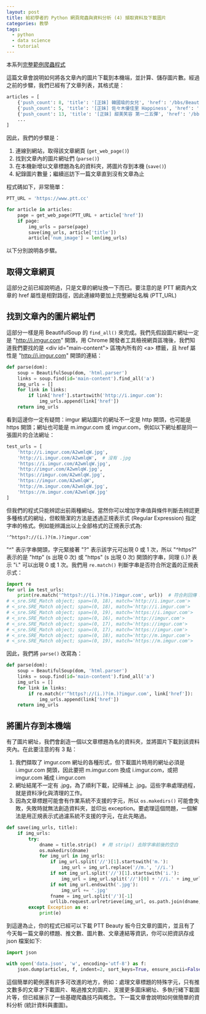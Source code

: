 ```yaml
---
layout: post
title: 給初學者的 Python 網頁爬蟲與資料分析 (4) 擷取資料及下載圖片
categories: 教學
tags:
  - python
  - data science
  - tutorial
---
```


本系列[完整範例爬蟲程式](https://gist.github.com/jwlin/b1cd5963be76ad5d7a13eed4ad7d8675)

這篇文章會說明如何將各文章內的圖片下載到本機端，並計算、儲存圖片數。經過之前的步驟，我們已經有了文章列表，其格式是：

``` python
articles = [
    {'push_count': 8, 'title': '[正妹] 韓國瑜的女兒', 'href': '/bbs/Beauty/M.1482411674.A.855.html'}
    {'push_count': 5, 'title': '[正妹] 佐々木優佳里 Happiness', 'href': '/bbs/Beauty/M.1482414319.A.C09.html'}
    {'push_count': 13, 'title': '[正妹] 甜美笑容 第一二五彈', 'href': '/bbs/Beauty/M.1482416491.A.656.html'}
    ...
]
```
因此，我們的步驟是：

1. 連線到網站，取得該文章網頁 (`get_web_page()`)
2. 找到文章內的圖片網址們 (`parse()`)
3. 在本機新增以文章標題為名的資料夾，將圖片存到本機 (`save()`)
4. 紀錄圖片數量；繼續巡訪下一篇文章直到沒有文章為止

程式碼如下，非常簡單：

``` python
PTT_URL = 'https://www.ptt.cc'

for article in articles:
    page = get_web_page(PTT_URL + article['href'])
    if page:
        img_urls = parse(page)
        save(img_urls, article['title'])
        article['num_image'] = len(img_urls)        
```

以下分別說明各步驟。

## 取得文章網頁

這部分之前已經說明過，只是文章的網址換一下而已。要注意的是 PTT 網頁內文章的 href 屬性是相對路徑，因此連線時要加上完整網址名稱 (PTT_URL)

## 找到文章內的圖片網址們

這部分一樣是用 BeautifulSoup 的 `find_all()` 來完成。我們先假設圖片網址一定是 "http://i.imgur.com" 開頭，用 Chrome 開發者工具檢視網頁區塊後，我們知道我們要找的是 \<div id="main-content"\> 區塊內所有的 \<a\> 標籤，且 href 屬性是 "http://i.imgur.com" 開頭的連結：

``` python
def parse(dom):
    soup = BeautifulSoup(dom, 'html.parser')
    links = soup.find(id='main-content').find_all('a')
    img_urls = []
    for link in links:
        if link['href'].startswith('http://i.imgur.com'):
            img_urls.append(link['href'])
    return img_urls
```

看到這邊你一定有疑問：imgur 網站圖片的網址不一定是 http 開頭，也可能是 https 開頭；網址也可能是 m.imgur.com 或 imgur.com，例如以下網址都是同一張圖片的合法網址：

``` python
test_urls = [
    'http://i.imgur.com/A2wmlqW.jpg',
    'http://i.imgur.com/A2wmlqW',  # 沒有 .jpg
    'https://i.imgur.com/A2wmlqW.jpg',
    'http://imgur.com/A2wmlqW.jpg',
    'https://imgur.com/A2wmlqW.jpg',
    'https://imgur.com/A2wmlqW',
    'http://m.imgur.com/A2wmlqW.jpg',
    'https://m.imgur.com/A2wmlqW.jpg'
]
```

但我們的程式只能辨認出前兩種網址。當然你可以增加字串值與條件判斷去辨認更多種格式的網址，但較簡潔的方法是透過正規表示式 (Regular Expression) 指定字串的格式。例如能辨識出以上全部格式的正規表示式為:

```
'^https?://(i.)?(m.)?imgur.com'
```

"^" 表示字串開頭，字元緊接著 "?" 表示該字元可出現 0 或 1 次，所以 "^https?" 表示的是 "http" (s 出現 0 次) 或 "https" (s 出現 0 次) 開頭的字串，同理 (i.)? 表示 "i." 可以出現 0 或 1 次。我們用 `re.match()` 判斷字串是否符合所定義的正規表示式：

``` python
import re
for url in test_urls:
    print(re.match('^https?://(i.)?(m.)?imgur.com', url))  # 符合則回傳 SRE_Match Object, 不符合則回傳 None
# <_sre.SRE_Match object; span=(0, 18), match='http://i.imgur.com'>
# <_sre.SRE_Match object; span=(0, 18), match='http://i.imgur.com'>
# <_sre.SRE_Match object; span=(0, 19), match='https://i.imgur.com'>
# <_sre.SRE_Match object; span=(0, 16), match='http://imgur.com'>
# <_sre.SRE_Match object; span=(0, 17), match='https://imgur.com'>
# <_sre.SRE_Match object; span=(0, 17), match='https://imgur.com'>
# <_sre.SRE_Match object; span=(0, 18), match='http://m.imgur.com'>
# <_sre.SRE_Match object; span=(0, 19), match='https://m.imgur.com'>
```

因此，我們將 `parse()` 改寫為：

``` python
def parse(dom):
    soup = BeautifulSoup(dom, 'html.parser')
    links = soup.find(id='main-content').find_all('a')
    img_urls = []
    for link in links:
        if re.match(r'^https?://(i.)?(m.)?imgur.com', link['href']):
            img_urls.append(link['href'])
    return img_urls
```

## 將圖片存到本機端

有了圖片網址，我們會創造一個以文章標題為名的資料夾，並將圖片下載到該資料夾內。在此要注意的有 3 點：

1. 我們擷取了 imgur.com 網址的各種形式，但下載圖片時用的網址必須是 i.imgur.com 開頭，因此要把 m.imgur.com 換成 i.imgur.com，或把 imgur.com 補成 i.imgur.com
2. 網址結尾不一定有 .jpg，為了順利下載，記得補上 .jpg。這些字串處理過程，就是資料淨化與清理的工作。
3. 因為文章標題可能會有作業系統不支援的字元，所以 `os.makedirs()` 可能會失敗，失敗時就無法創造資料夾，並印出 exception。要處理這個問題，一個解法是用正規表示式過濾系統不支援的字元，在此先略過。

``` python
def save(img_urls, title):
    if img_urls:
        try:
            dname = title.strip()  # 用 strip() 去除字串前後的空白
            os.makedirs(dname)
            for img_url in img_urls:
                if img_url.split('//')[1].startswith('m.'):
                    img_url = img_url.replace('//m.', '//i.')
                if not img_url.split('//')[1].startswith('i.'):
                    img_url = img_url.split('//')[0] + '//i.' + img_url.split('//')[1]
                if not img_url.endswith('.jpg'):
                    img_url += '.jpg'
                fname = img_url.split('/')[-1]
                urllib.request.urlretrieve(img_url, os.path.join(dname, fname))
        except Exception as e:
            print(e)
```

到這邊為止，你的程式已經可以下載 PTT Beauty 板今日文章的圖片，並且有了今天每一篇文章的標題、推文數、圖片數、文章連結等資訊，你可以把資訊存成 json 檔案如下:

``` python
import json

with open('data.json', 'w', encoding='utf-8') as f:
    json.dump(articles, f, indent=2, sort_keys=True, ensure_ascii=False)
```

這個簡單的範例還有許多可改進的地方，例如：處理文章標題的特殊字元，只有推文數多的文章才下載圖片、略過推文的圖片、支援更多圖床網址、多執行緒下載圖片等，但已經展示了一些基礎爬蟲技巧與概念。下一篇文章會說明如何做簡單的資料分析 (統計資料與畫圖)。
